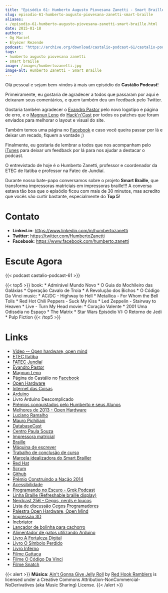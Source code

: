 ```yaml
---
title: "Episódio 61: Humberto Augusto Piovesana Zanetti - Smart Braille"
slug: episodio-61-humberto-augusto-piovesana-zanetti-smart-braille
aliases:
- /episodio-61-humberto-augusto-piovesana-zanetti-smart-braille.html
date: 2015-01-18
authors:
- Og Maciel
- Elyézer Rezende
podcast: "https://archive.org/download/castalio-podcast-61/castalio-podcast-61.mp3"
tags:
- humberto augusto piovesana zanetti
- smart braille
image: /images/humbertozanetti.jpg
image-alt: Humberto Zanetti - Smart Braille
---
```


Olá pessoal e sejam bem-vindos à mais um episódio do **Castálio Podcast**!

Primeiramente, eu gostaria de agradecer a todos que passaram por aqui e
deixaram seus comentários, e quem também deu um feedback pelo Twitter.

Gostaria também agradecer o [Evandro Pastor](http://www.quartoestudio.com/)
pelo novo logotipo e página de erro, e o [Magnun
Leno](https://www.google.com/+MagnunLeno) do
[Hack\'n\'Cast](http://mindbending.org/pt/category/hack-n-cast) por todos os
patches que foram enviados para melhorar o layout e visual do site.

Também temos uma página no [Facebook](https://www.facebook.com/castaliopod) e
caso você queira passar por lá e deixar um recado, fiquem a vontade ;)

Finalmente, eu gostaria de lembrar a todos que nos acompanham pelo
[iTunes](https://itunes.apple.com/us/podcast/castalio-podcast/id446259197) para
deixar um feedback por lá para nos ajudar a destacar o podcast.

O entrevistado de hoje é o Humberto Zanetti, professor e coordenador da ETEC de
Itatiba e professor na Fatec de Jundiaí.

Durante nosso bate-papo conversamos sobre o projeto **Smart Braille**, que
transforma impressoras matriciais em impressoras braille!!! A conversa estava
tão boa que o episódio ficou com mais de 30 minutos, mas acredito que vocês vão
curtir bastante, especialmente do **Top 5**!

# Contato

- **Linked.in**: <https://www.linkedin.com/in/humbertozanetti>
- **Twitter**: <https://twitter.com/HumbertoZanetti>
- **Facebook**: <https://www.facebook.com/humberto.zanetti>

# Escute Agora

{{< podcast castalio-podcast-61 >}}

{{< top5 >}}
book:
    * Admirável Mundo Novo
    * O Guia do Mochileiro das Galáxias
    * Operação Cavalo de Troia
    * A Revolução dos Bichos
    * O Código Da Vinci
music:
    * AC/DC - Highway to Hell
    * Metallica - For Whom the Bell Tolls
    * Red Hot Chili Peppers - Suck My Kiss
    * Led Zeppelin - Stairway to Heaven
    * Live - Turn My Head
movie:
    * Coração Valente
    * 2001 Uma Odisséia no Espaço
    * The Matrix
    * Star Wars Episódio VI: O Retorno de Jedi
    * Pulp Fiction
{{< /top5 >}}

# Links

- [Vídeo -- Open hardware, open mind](http://imasters.com.br/open-hardware-2/video-open-hardware-open-mind-7masters/)
- [ETEC Itatí­ba](http://www.rosaperrone.com.br/)
- [FATEC Jundiaí­](http://www.fatecjd.edu.br/site/)
- [Evandro Pastor](http://www.quartoestudio.com/)
- [Magnun Leno](https://www.google.com/+MagnunLeno)
- Página do Castálio no [Facebook](https://www.facebook.com/castaliopod)
- [Open Hardware](https://pt.wikipedia.org/wiki/Hardware_livre)
- [Internet das Coisas](https://pt.wikipedia.org/wiki/Internet_das_Coisas)
- [Arduino](https://pt.wikipedia.org/wiki/Arduino)
- Livro Arduino Descomplicado
- [Prêmios conquistados pelo Humberto e seus Alunos](http://www.centropaulasouza.sp.gov.br/noticias/2014/dezembro/24_alunos-e-professores-do-centro-paula-souza-conquistam-mais-de-200-medalhas-e-premios-em-2014.asp)
- [Melhores de 2013 - Open Hardware](http://imasters.com.br/desenvolvimento/melhores-de-2013-open-hardware/)
- [Luciano Ramalho](http://castalio.info/luciano-ramalho-oficinas-turing.html)
- [Mauro Pichiliani](http://www.linkedin.com/pub/mauro-pichiliani/17/484/b0a)
- [DatabaseCast](http://imasters.com.br/perfil/databasecast/)
- [Centro Paula Souza](http://centropaulasouza.sp.gov.br/)
- [Impressora matricial](https://pt.wikipedia.org/wiki/Impressora_matricial)
- [Braille](https://pt.wikipedia.org/wiki/Braille)
- [Máquina de escrever](https://pt.wikipedia.org/wiki/M%C3%A1quina_de_escrever)
- [Trabalho de conclusão de curso](https://pt.wikipedia.org/wiki/Trabalho_de_conclus%C3%A3o_de_curso)
- [Marcela idealizadora do Smart Brailler](https://www.facebook.com/marcela.manoela.58)
- [Red Hat](http://www.redhat.com.br)
- [Scrum](https://pt.wikipedia.org/wiki/Scrum)
- [Github](https://github.com/)
- [Prêmio Construindo a Nação 2014](http://www.revista-fatecjd.com.br/retc/index.php/RETC/article/view/191)
- [Acessibilidade](https://pt.wikipedia.org/wiki/Acessibilidade)
- [Programando no Escuro - Grok Podcast](http://www.grokpodcast.com/series/programando-no-escuro/)
- [Linha Braille (Refreshable braille display)](http://en.wikipedia.org/wiki/Refreshable_braille_display)
- [Nerdcast 256 - Cegos, nerds e loucos](http://jovemnerd.com.br/nerdcast/nerdcast-256-cegos-nerds-e-loucos/)
- [Lista de discussão Cegos Programadores](https://groups.google.com/forum/#!forum/cegos_programadores)
- [Palestra Open Hardware, Open Mind](http://setemasters.imasters.com.br/conversas/open-hardware-open-mind/)
- [Impressão 3D](https://pt.wikipedia.org/wiki/Impress%C3%A3o_3D)
- [Inebriator](http://www.theinebriator.com/)
- [Lançador de bolinha para cachorro](https://www.youtube.com/watch?v=4PcL6-mjRNk)
- [Alimentador de gatos utilizando Arduino](https://www.youtube.com/watch?v=YejpfCDh4Lc)
- [Livro A Fortaleza Digital](http://www.goodreads.com/book/show/11125.Digital_Fortress)
- [Livro O Símbolo Perdido](http://www.goodreads.com/book/show/6411961-the-lost-symbol)
- [Livro Inferno](http://www.goodreads.com/book/show/17212231-inferno)
- [Filme Gattaca](http://www.imdb.com/title/tt0119177)
- [Filme O Código Da Vinci](http://www.imdb.com/title/tt0382625)
- [Filme Snatch](http://www.imdb.com/title/tt0208092)

{{< alert >}}
**Música**: [Ain\'t Gonna Give Jelly
Roll](http://freemusicarchive.org/music/Red_Hook_Ramblers/Live__WFMU_on_Antique_Phonograph_Music_Program_with_MAC_Feb_8_2011/Red_Hook_Ramblers_-_12_-_Aint_Gonna_Give_Jelly_Roll)
by [Red Hook Ramblers](http://www.redhookramblers.com/) is licensed under a
Creative Commons Attribution-NonCommercial-NoDerivatives (aka Music Sharing)
License.
{{< /alert >}}
